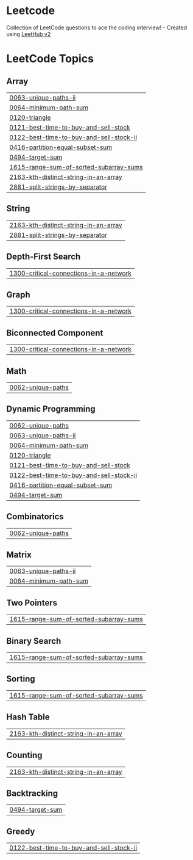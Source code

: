 # Leetcode
Collection of LeetCode questions to ace the coding interview! - Created using [LeetHub v2](https://github.com/arunbhardwaj/LeetHub-2.0)

<!---LeetCode Topics Start-->
# LeetCode Topics
## Array
|  |
| ------- |
| [0063-unique-paths-ii](https://github.com/pavankumar4404/Leetcode/tree/master/0063-unique-paths-ii) |
| [0064-minimum-path-sum](https://github.com/pavankumar4404/Leetcode/tree/master/0064-minimum-path-sum) |
| [0120-triangle](https://github.com/pavankumar4404/Leetcode/tree/master/0120-triangle) |
| [0121-best-time-to-buy-and-sell-stock](https://github.com/pavankumar4404/Leetcode/tree/master/0121-best-time-to-buy-and-sell-stock) |
| [0122-best-time-to-buy-and-sell-stock-ii](https://github.com/pavankumar4404/Leetcode/tree/master/0122-best-time-to-buy-and-sell-stock-ii) |
| [0416-partition-equal-subset-sum](https://github.com/pavankumar4404/Leetcode/tree/master/0416-partition-equal-subset-sum) |
| [0494-target-sum](https://github.com/pavankumar4404/Leetcode/tree/master/0494-target-sum) |
| [1615-range-sum-of-sorted-subarray-sums](https://github.com/pavankumar4404/Leetcode/tree/master/1615-range-sum-of-sorted-subarray-sums) |
| [2163-kth-distinct-string-in-an-array](https://github.com/pavankumar4404/Leetcode/tree/master/2163-kth-distinct-string-in-an-array) |
| [2881-split-strings-by-separator](https://github.com/pavankumar4404/Leetcode/tree/master/2881-split-strings-by-separator) |
## String
|  |
| ------- |
| [2163-kth-distinct-string-in-an-array](https://github.com/pavankumar4404/Leetcode/tree/master/2163-kth-distinct-string-in-an-array) |
| [2881-split-strings-by-separator](https://github.com/pavankumar4404/Leetcode/tree/master/2881-split-strings-by-separator) |
## Depth-First Search
|  |
| ------- |
| [1300-critical-connections-in-a-network](https://github.com/pavankumar4404/Leetcode/tree/master/1300-critical-connections-in-a-network) |
## Graph
|  |
| ------- |
| [1300-critical-connections-in-a-network](https://github.com/pavankumar4404/Leetcode/tree/master/1300-critical-connections-in-a-network) |
## Biconnected Component
|  |
| ------- |
| [1300-critical-connections-in-a-network](https://github.com/pavankumar4404/Leetcode/tree/master/1300-critical-connections-in-a-network) |
## Math
|  |
| ------- |
| [0062-unique-paths](https://github.com/pavankumar4404/Leetcode/tree/master/0062-unique-paths) |
## Dynamic Programming
|  |
| ------- |
| [0062-unique-paths](https://github.com/pavankumar4404/Leetcode/tree/master/0062-unique-paths) |
| [0063-unique-paths-ii](https://github.com/pavankumar4404/Leetcode/tree/master/0063-unique-paths-ii) |
| [0064-minimum-path-sum](https://github.com/pavankumar4404/Leetcode/tree/master/0064-minimum-path-sum) |
| [0120-triangle](https://github.com/pavankumar4404/Leetcode/tree/master/0120-triangle) |
| [0121-best-time-to-buy-and-sell-stock](https://github.com/pavankumar4404/Leetcode/tree/master/0121-best-time-to-buy-and-sell-stock) |
| [0122-best-time-to-buy-and-sell-stock-ii](https://github.com/pavankumar4404/Leetcode/tree/master/0122-best-time-to-buy-and-sell-stock-ii) |
| [0416-partition-equal-subset-sum](https://github.com/pavankumar4404/Leetcode/tree/master/0416-partition-equal-subset-sum) |
| [0494-target-sum](https://github.com/pavankumar4404/Leetcode/tree/master/0494-target-sum) |
## Combinatorics
|  |
| ------- |
| [0062-unique-paths](https://github.com/pavankumar4404/Leetcode/tree/master/0062-unique-paths) |
## Matrix
|  |
| ------- |
| [0063-unique-paths-ii](https://github.com/pavankumar4404/Leetcode/tree/master/0063-unique-paths-ii) |
| [0064-minimum-path-sum](https://github.com/pavankumar4404/Leetcode/tree/master/0064-minimum-path-sum) |
## Two Pointers
|  |
| ------- |
| [1615-range-sum-of-sorted-subarray-sums](https://github.com/pavankumar4404/Leetcode/tree/master/1615-range-sum-of-sorted-subarray-sums) |
## Binary Search
|  |
| ------- |
| [1615-range-sum-of-sorted-subarray-sums](https://github.com/pavankumar4404/Leetcode/tree/master/1615-range-sum-of-sorted-subarray-sums) |
## Sorting
|  |
| ------- |
| [1615-range-sum-of-sorted-subarray-sums](https://github.com/pavankumar4404/Leetcode/tree/master/1615-range-sum-of-sorted-subarray-sums) |
## Hash Table
|  |
| ------- |
| [2163-kth-distinct-string-in-an-array](https://github.com/pavankumar4404/Leetcode/tree/master/2163-kth-distinct-string-in-an-array) |
## Counting
|  |
| ------- |
| [2163-kth-distinct-string-in-an-array](https://github.com/pavankumar4404/Leetcode/tree/master/2163-kth-distinct-string-in-an-array) |
## Backtracking
|  |
| ------- |
| [0494-target-sum](https://github.com/pavankumar4404/Leetcode/tree/master/0494-target-sum) |
## Greedy
|  |
| ------- |
| [0122-best-time-to-buy-and-sell-stock-ii](https://github.com/pavankumar4404/Leetcode/tree/master/0122-best-time-to-buy-and-sell-stock-ii) |
<!---LeetCode Topics End-->